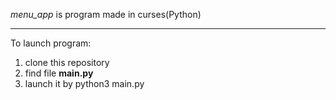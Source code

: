 <i>menu_app</i> is program made in curses(Python)
<hr/>
To launch program:<ol>
    <li>clone this repository</li>
    <li>find file <b>main.py</b></li>
    <li>launch it by python3 main.py</li>
</ol>
